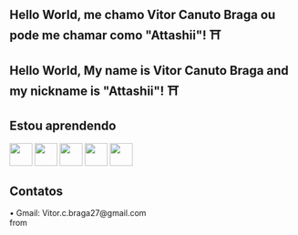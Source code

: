 ## Hello World, me chamo Vitor Canuto Braga ou pode me chamar como "Attashii"! ⛩️
## Hello World, My name is Vitor Canuto Braga and my nickname is "Attashii"! ⛩️

## Estou aprendendo

<img loading="lazy" src="https://cdn.jsdelivr.net/gh/devicons/devicon/icons/java/java-original.svg" width="40" height="40"/> <img loading="lazy" src="https://cdn.jsdelivr.net/gh/devicons/devicon@latest/icons/python/python-original.svg" width="40" height="40"/> <img loading="lazy" src="https://cdn.jsdelivr.net/gh/devicons/devicon@latest/icons/mysql/mysql-original.svg" width="40" height="40"/> <img loading="lazy" src="https://cdn.jsdelivr.net/gh/devicons/devicon@latest/icons/php/php-original.svg" width="40" height="40"/> <img loading="lazy" src="https://cdn.jsdelivr.net/gh/devicons/devicon@latest/icons/amazonwebservices/amazonwebservices-original-wordmark.svg" width="40" height="40"/>


## Contatos

<div>
  • Gmail: Vitor.c.braga27@gmail.com
</div>

<div class="tenor-gif-embed" data-postid="11367653844143984215" data-share-method="host" data-aspect-ratio="1.76596" data-width="100%">
  <a href="https://tenor.com/view/solo-leveling-sung-jin-woo-jin-woo-jinwoo-solo-leveling-fight-gif-11367653844143984215"></a>from <a href="https://tenor.com/search/solo+leveling-gifs"></a></div> 
<script type="text/javascript" async src="https://tenor.com/embed.js"></script>

